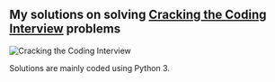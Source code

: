 ## My solutions on solving [Cracking the Coding Interview](https://www.amazon.com/Cracking-Coding-Interview-Programming-Questions/dp/0984782850?ie=UTF8&keywords=Cracking%20the%20Coding%20Interview&portal-device-attributes=desktop&qid=1497056550&ref_=sr_1_1&s=books&sr=1-1) problems

![Cracking the Coding Interview](https://images-na.ssl-images-amazon.com/images/I/51F6Lwyq5JL._SX348_BO1,204,203,200_.jpg)

Solutions are mainly coded using Python 3.
